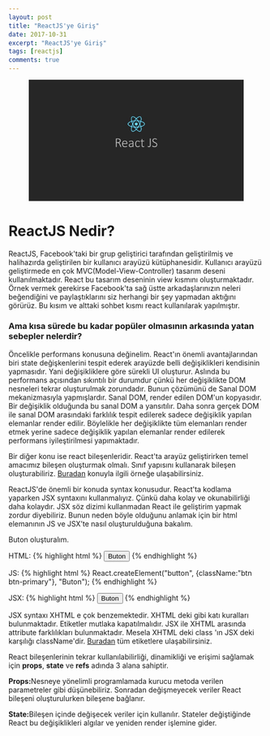 ```yaml
---
layout: post
title: "ReactJS'ye Giriş"
date: 2017-10-31
excerpt: "ReactJS'ye Giriş"
tags: [reactjs]
comments: true
---
```

<figure>
    <a href="/assets/img/react/react.jpg"><img                                           
    src="/assets/img/react/react.jpg"></a>
</figure>

# ReactJS Nedir?

  ReactJS, Facebook'taki bir grup geliştirici tarafından geliştirilmiş ve halihazırda geliştirilen bir kullanıcı arayüzü kütüphanesidir.
  Kullanıcı arayüzü geliştirmede en çok MVC(Model-View-Controller) tasarım deseni kullanılmaktadır. React bu tasarım deseninin view kısmını oluşturmaktadır. Örnek vermek gerekirse Facebook'ta sağ üstte arkadaşlarınızın neleri beğendiğini ve paylaştıklarını siz herhangi bir şey yapmadan aktığını görürüz. Bu kısım ve alttaki sohbet kısmı react kullanılarak yapılmıştır.
  
###  Ama kısa sürede bu kadar popüler olmasının arkasında yatan sebepler nelerdir?
  Öncelikle performans konusuna değinelim. React'ın önemli avantajlarından biri state değişkenlerini tespit ederek arayüzde belli değişiklikleri kendisinin yapmasıdır. Yani değişikliklere göre sürekli UI oluşturur. Aslında bu performans açısından sıkıntılı bir durumdur çünkü her değişiklikte DOM nesneleri tekrar oluşturulmak zorundadır. Bunun çözümünü de Sanal DOM mekanizmasıyla yapmışlardır. 
  Sanal DOM, render edilen DOM'un kopyasıdır. Bir değişiklik olduğunda bu sanal DOM a yansıtılır. Daha sonra gerçek DOM ile sanal DOM arasındaki farklılık tespit edilerek sadece değişiklik yapılan elemanlar render edilir. Böylelikle her değişiklikte tüm elemanları render etmek yerine sadece değişiklik yapılan elemanlar render edilerek performans iyileştirilmesi yapımaktadır.
  
  Bir diğer konu ise react bileşenleridir. React'ta arayüz geliştirirken temel amacımız bileşen oluşturmak olmalı. Sınıf yapısını kullanarak bileşen oluşturabiliriz. <a href="https://jsfiddle.net/alikaraca/cda46L6u/">Buradan</a> konuyla ilgili örneğe ulaşabilirsiniz.
  
  ReactJS'de önemli bir konuda syntax konusudur. React'ta kodlama yaparken JSX syntaxını kullanmalıyız. Çünkü daha kolay ve okunabilirliği daha kolaydır. JSX söz dizimi kullanmadan React ile geliştirim yapmak zordur diyebiliriz. Bunun neden böyle olduğunu anlamak için bir html elemanının JS ve JSX’te nasıl oluşturulduğuna bakalım.
  
  Buton oluşturalım.
  
 HTML:
  {% highlight html %}
    <button class="btn btn-primary">Buton</button>
  {% endhighlight %}
  
 JS:
  {% highlight html %}
    React.createElement("button", {className:"btn btn-primary"}, "Buton");
   {% endhighlight %} 
   
 JSX:
   {% highlight html %}
    <button className="btn btn-primary">Buton</button>
   {% endhighlight %}
   
  JSX syntaxı XHTML e çok benzemektedir. XHTML deki gibi katı kuralları bulunmaktadır. Etiketler mutlaka kapatılmalıdır.
  JSX ile XHTML arasında attribute farklılıkları bulunmaktadır. Mesela XHTML deki class 'ın JSX deki karşılığı className'dir.
  <a href="https://reactjs.org/docs/dom-elements.html">Buradan</a> tüm etiketlere ulaşabilirsiniz.

React bileşenlerinin tekrar kullanılabilirliği, dinamikliği ve erişimi sağlamak için <b>props</b>, <b>state</b> ve <b>refs</b> adında 3 alana sahiptir.

<strong>Props:</strong>Nesneye yönelimli programlamada kurucu metoda verilen parametreler gibi düşünebiliriz. Sonradan değişmeyecek veriler React bileşeni oluşturulurken bileşene bağlanır.

<strong>State:</strong>Bileşen içinde değişecek veriler için kullanılır. Stateler değiştiğinde React bu değişiklikleri algılar ve yeniden render işlemine gider.
